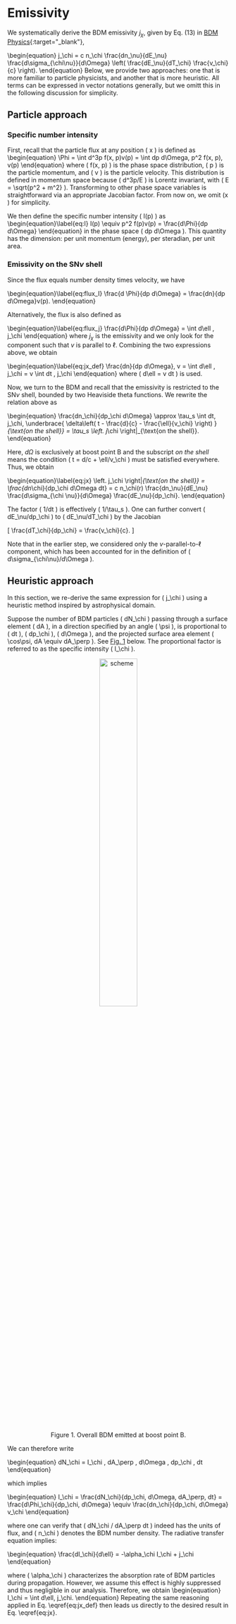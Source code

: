 <script>
window.MathJax = {
  tex: {
    tags: "ams"  // Auto-numbering, AMS based
  }
};
</script>

# Emissivity

We systematically derive the BDM emissivity $j_\chi$, given by Eq. (13) in [BDM Physics](overview.md#emissivity-on-the-shell){:target="_blank"},

\begin{equation}
j_\chi = c n_\chi \frac{dn_\nu}{dE_\nu} \frac{d\sigma_{\chi\nu}}{d\Omega} \left( \frac{dE_\nu}{dT_\chi} \frac{v_\chi}{c} \right).
\end{equation} 
Below, we provide two approaches: one that is more familiar to particle physicists, and another that is more heuristic.
All terms can be expressed in vector notations generally, but we omitt this in the following discussion for simplicity.

## Particle approach

### Specific number intensity

First, recall that the particle flux at any position \( x \) is defined as  
\begin{equation}
\Phi = \int d^3p f(x, p)v(p) = \int dp d\Omega\, p^2 f(x, p)\, v(p)
\end{equation}
where \( f(x, p) \) is the phase space distribution, \( p  \) is the particle momentum, and \( v \) is the particle velocity. 
This distribution is defined in momentum space because \( d^3p/E \) is Lorentz invariant, with \( E = \sqrt{p^2 + m^2} \).
Transforming to other phase space variables is straightforward via an appropriate Jacobian factor. From now on, we omit \(x \) for simplicity.

We then define the specific number intensity \( I(p) \) as  
\begin{equation}\label{eq:I}
I(p) \equiv p^2 f(p)v(p) = \frac{d\\Phi}{dp d\Omega}
\end{equation} 
in the phase space \( dp d\Omega \). This quantity has the dimension: per unit momentum (energy), per steradian, per unit area.

### Emissivity on the SN$\nu$ shell

Since the flux equals number density times velocity, we have  

\begin{equation}\label{eq:flux_I}
\frac{d \Phi}{dp d\Omega} = \frac{dn}{dp d\Omega}v(p).
\end{equation}

Alternatively, the flux is also defined as  

\begin{equation}\label{eq:flux_j}
\frac{d\Phi}{dp d\Omega} = \int d\ell \, j_\chi
\end{equation}
where $j_\chi$ is the emissivity
and we only look for the component such that $v$ is parallel to $\ell$. Combining the two expressions above, we obtain  

\begin{equation}\label{eq:jx_def}
\frac{dn}{dp d\Omega}\, v = \int d\ell \, j_\chi = v \int dt \, j_\chi
\end{equation} 
where \( d\ell = v dt \) is used.

Now, we turn to the BDM and recall that the emissivity is restricted to the SN$\nu$ shell, bounded by two Heaviside theta functions. We rewrite the relation above as  

\begin{equation}
\frac{dn_\chi}{dp_\chi d\Omega} \approx \tau_s \int dt\, j_\chi\, \underbrace{ \delta\left( t - \frac{d}{c} - \frac{\ell}{v_\chi} \right) }_{\text{on the shell}} = \tau_s \left. j_\chi \right|_{\text{on the shell}}.
\end{equation}

Here, $d\Omega$ is exclusively at boost point $\mathsf{B}$ and the subscript *on the shell* means the condition \( t = d/c + \ell/v_\chi \) must be satisfied everywhere. 
Thus, we obtain 

\begin{equation}\label{eq:jx}
\left. j_\chi \right|_{\text{on the shell}} = \frac{dn_\chi}{dp_\chi d\Omega dt} = c n_\chi(r) \frac{dn_\nu}{dE_\nu} \frac{d\sigma_{\chi \nu}}{d\Omega} \frac{dE_\nu}{dp_\chi}.
\end{equation}

The factor \( 1/dt \) is effectively \( 1/\tau_s \). 
One can further convert \( dE_\nu/dp_\chi \) to \( dE_\nu/dT_\chi \) by the Jacobian  

\[
\frac{dT_\chi}{dp_\chi} = \frac{v_\chi}{c}.
\]

Note that in the earlier step, we considered only the $v$-parallel-to-$\ell$ component, which has been accounted for in the definition of \( d\sigma_{\chi\nu}/d\Omega \).




## Heuristic approach

In this section, we re-derive the same expression for \( j_\chi \) using a heuristic method inspired by astrophysical domain. 

Suppose the number of BDM particles \( dN_\chi \) passing through a surface element \( dA \), in a direction specified by an angle \( \psi \), is proportional to \( dt \), \( dp_\chi \), \( d\Omega \), and the projected surface area element \( \cos\psi\, dA \equiv dA_\perp \). 
See [Fig. 1](#emissivity) below. 
The proportional factor is referred to as the specific intensity \( I_\chi \).

<figure id="emissivity">
<center><img src="../../figs/emissivity.svg" alt="scheme" style="width: 45%;">
<figcaption>Figure 1. Overall BDM emitted at boost point B.
</figure>

We can therefore write

\begin{equation}
dN_\chi = I_\chi \, dA_\perp \, d\Omega \, dp_\chi \, dt
\end{equation}

which implies

\begin{equation}
I_\chi = \frac{dN_\chi}{dp_\chi\, d\Omega\, dA_\perp\, dt} = \frac{d\Phi_\chi}{dp_\chi\, d\Omega} \equiv \frac{dn_\chi}{dp_\chi\, d\Omega} v_\chi
\end{equation}

where one can verify that \( dN_\chi / dA_\perp dt \) indeed has the units of flux, and \( n_\chi \) denotes the BDM number density.
The radiative transfer equation implies:

\begin{equation}
\frac{dI_\chi}{d\ell} = -\alpha_\chi I_\chi + j_\chi
\end{equation}

where \( \alpha_\chi \) characterizes the absorption rate of BDM particles during propagation. However, we assume this effect is highly suppressed and thus negligible in our analysis. 
Therefore, we obtain
\begin{equation}
I_\chi = \int d\ell\, j_\chi.
\end{equation}
Repeating the same reasoning applied in Eq. \eqref{eq:jx_def} then leads us directly to the desired result in Eq. \eqref{eq:jx}.
